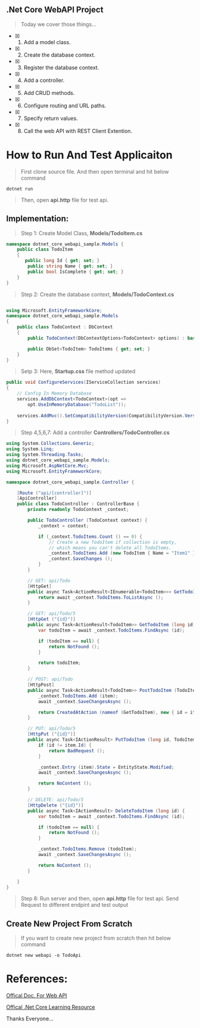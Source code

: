 
## .Net Core WebAPI Project

> Today we cover those things...
- [x] 1. Add a model class.
- [x] 2. Create the database context.
- [x] 3. Register the database context.
- [x] 4. Add a controller.
- [x] 5. Add CRUD methods.
- [x] 6. Configure routing and URL paths.
- [x] 7. Specify return values.
- [x] 8. Call the web API with REST Client Extention.



# How to Run And Test Applicaiton
> First clone source file.
> And then open terminal and hit below command
    
    dotnet run

> Then, open **api.http** file for test api.


## Implementation:
> Step 1: Create Model Class, **Models/TodoItem.cs**
```csharp 
namespace dotnet_core_webapi_sample.Models {
    public class TodoItem
    {
       public long Id { get; set; }
        public string Name { get; set; }
        public bool IsComplete { get; set; }
    }
}
```


> Step 2: Create the database context, **Models/TodoContext.cs**
```csharp

using Microsoft.EntityFrameworkCore;
namespace dotnet_core_webapi_sample.Models
{
    public class TodoContext : DbContext
    {
        public TodoContext(DbContextOptions<TodoContext> options) : base(options){}

        public DbSet<TodoItem> TodoItems { get; set; }
    }
}
```


> Setp 3: Here, **Startup.css** file method updated

```csharp
public void ConfigureServices(IServiceCollection services)
{
    // Config In Memory Database
    services.AddDbContext<TodoContext>(opt =>
        opt.UseInMemoryDatabase("TodoList"));
        
    services.AddMvc().SetCompatibilityVersion(CompatibilityVersion.Version_2_2);
}
```

> Step 4,5,6,7:  Add a controller **Controllers/TodoController.cs**

```csharp
using System.Collections.Generic;
using System.Linq;
using System.Threading.Tasks;
using dotnet_core_webapi_sample.Models;
using Microsoft.AspNetCore.Mvc;
using Microsoft.EntityFrameworkCore;

namespace dotnet_core_webapi_sample.Controller {

    [Route ("api/[controller]")]
    [ApiController]
    public class TodoController : ControllerBase {
        private readonly TodoContext _context;

        public TodoController (TodoContext context) {
            _context = context;

            if (_context.TodoItems.Count () == 0) {
                // Create a new TodoItem if collection is empty,
                // which means you can't delete all TodoItems.
                _context.TodoItems.Add (new TodoItem { Name = "Item1" });
                _context.SaveChanges ();
            }
        }

        // GET: api/Todo
        [HttpGet]
        public async Task<ActionResult<IEnumerable<TodoItem>>> GetTodoItems () {
            return await _context.TodoItems.ToListAsync ();
        }

        // GET: api/Todo/5
        [HttpGet ("{id}")]
        public async Task<ActionResult<TodoItem>> GetTodoItem (long id) {
            var todoItem = await _context.TodoItems.FindAsync (id);

            if (todoItem == null) {
                return NotFound ();
            }

            return todoItem;
        }

        // POST: api/Todo
        [HttpPost]
        public async Task<ActionResult<TodoItem>> PostTodoItem (TodoItem item) {
            _context.TodoItems.Add (item);
            await _context.SaveChangesAsync ();

            return CreatedAtAction (nameof (GetTodoItem), new { id = item.Id }, item);
        }

        // PUT: api/Todo/5
        [HttpPut ("{id}")]
        public async Task<IActionResult> PutTodoItem (long id, TodoItem item) {
            if (id != item.Id) {
                return BadRequest ();
            }

            _context.Entry (item).State = EntityState.Modified;
            await _context.SaveChangesAsync ();

            return NoContent ();
        }

        // DELETE: api/Todo/5
        [HttpDelete ("{id}")]
        public async Task<IActionResult> DeleteTodoItem (long id) {
            var todoItem = await _context.TodoItems.FindAsync (id);

            if (todoItem == null) {
                return NotFound ();
            }

            _context.TodoItems.Remove (todoItem);
            await _context.SaveChangesAsync ();

            return NoContent ();
        }

    }
}
```

> Step 8: Run server and then, open **api.http** file for test api.
> Send Request to different endpint and test output



## Create New Project From Scratch
> If you want to create new project from scratch then hit below command

    dotnet new webapi -o TodoApi



# References:

[Offical Doc. For Web API](
    https://docs.microsoft.com/en-us/aspnet/core/tutorials/first-web-api?view=aspnetcore-2.2&tabs=visual-studio-code
)

[Offical .Net Core Learning Resource](
https://docs.microsoft.com/en-us/aspnet/core/web-api/?view=aspnetcore-2.2
)

Thanks Everyone...